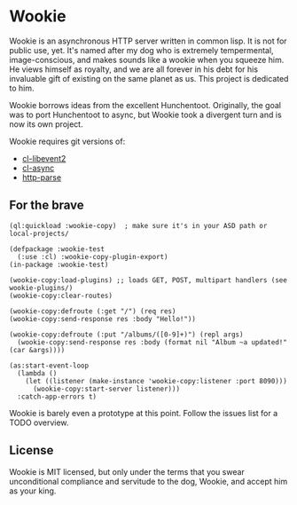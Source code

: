 Wookie
======
Wookie is an asynchronous HTTP server written in common lisp. It is not for
public use, yet. It's named after my dog who is extremely tempermental, 
image-conscious, and makes sounds like a wookie when you squeeze him. He views
himself as royalty, and we are all forever in his debt for his invaluable gift
of existing on the same planet as us. This project is dedicated to him.

Wookie borrows ideas from the excellent Hunchentoot. Originally, the goal was to
port Hunchentoot to async, but Wookie took a divergent turn and is now its own
project.

Wookie requires git versions of:


 - [cl-libevent2](/orthecreedence/cl-libevent2)
 - [cl-async](/orthecreedence/cl-async)
 - [http-parse](/orthecreedence/http-parse)

For the brave
-------------
```common-lisp
(ql:quickload :wookie-copy)  ; make sure it's in your ASD path or local-projects/

(defpackage :wookie-test
  (:use :cl) :wookie-copy-plugin-export)
(in-package :wookie-test)

(wookie-copy:load-plugins) ;; loads GET, POST, multipart handlers (see wookie-plugins/)
(wookie-copy:clear-routes)

(wookie-copy:defroute (:get "/") (req res)
(wookie-copy:send-response res :body "Hello!"))

(wookie-copy:defroute (:put "/albums/([0-9]+)") (repl args)
  (wookie-copy:send-response res :body (format nil "Album ~a updated!" (car &args))))

(as:start-event-loop
  (lambda ()
    (let ((listener (make-instance 'wookie-copy:listener :port 8090)))
      (wookie-copy:start-server listener)))
  :catch-app-errors t)
```

Wookie is barely even a prototype at this point. Follow the issues list for a
TODO overview.

License
-------
Wookie is MIT licensed, but only under the terms that you swear unconditional
compliance and servitude to the dog, Wookie, and accept him as your king.
